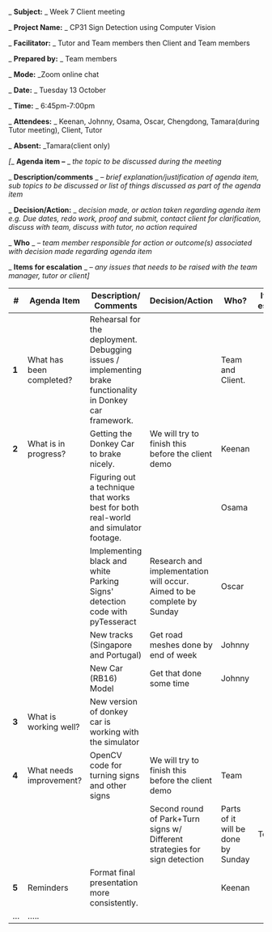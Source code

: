_ **Subject:** _ Week 7 Client meeting

_ **Project Name:** _ CP31 Sign Detection using Computer Vision

_ **Facilitator:** _ Tutor and Team members then Client and Team members

_ **Prepared by:** _ Team members

_ **Mode:** _Zoom online chat

_ **Date:** _ Tuesday 13 October

_ **Time:** _ 6:45pm-7:00pm

_ **Attendees:** _ Keenan, Johnny, Osama, Oscar, Chengdong, Tamara(during Tutor meeting), Client, Tutor

_ **Absent:** _Tamara(client only)

_[__ **Agenda item –** _ _the topic to be discussed during the meeting_

_ **Description/comments** _ _– brief explanation/justification of agenda item, sub topics to be discussed or list of things discussed as part of the agenda item_

_ **Decision/Action:** _ _decision made, or action taken regarding agenda item e.g. Due dates, redo work, proof and submit, contact client for clarification, discuss with team, discuss with tutor, no action required_

_ **Who** _ _– team member responsible for action or outcome(s) associated with decision made regarding agenda item_

_ **Items for escalation** _ _– any issues that needs to be raised with the team manager, tutor or client]_

| **#** | **Agenda Item** | **Description/ Comments** | **Decision/Action** | **Who?** | **Items for escalation** |
| --- | --- | --- | --- | --- | --- |
| **1** | What has been completed? | Rehearsal for the deployment. Debugging issues / implementing brake functionality in Donkey car framework. || Team and Client. | |
| **2** | What is in progress? | Getting the Donkey Car to brake nicely.| We will try to finish this before the client demo | Keenan
||| Figuring out a technique that works best for both real-world and simulator footage. || Osama |
||| Implementing black and white Parking Signs' detection code with pyTesseract | Research and implementation will occur. Aimed to be complete by Sunday | Oscar |
||| New tracks (Singapore and Portugal) | Get road meshes done by end of week | Johnny |
||| New Car (RB16) Model | Get that done some time | Johnny ||
| **3** | What is working well? | New version of donkey car is working with the simulator |
| **4** | What needs improvement? | OpenCV code for turning signs and other signs | We will try to finish this before the client demo | Team |
|||| Second round of Park+Turn signs w/ Different strategies for sign detection | Parts of it will be done by Sunday | Team |
| **5** | Reminders | Format final presentation more consistently. || Keenan ||
| … | ….. | | | | |